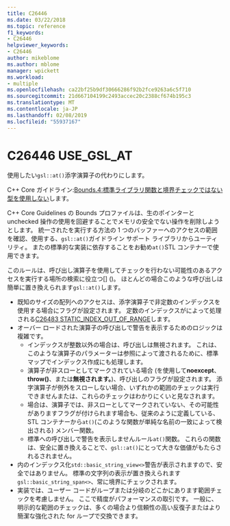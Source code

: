 ```yaml
---
title: C26446
ms.date: 03/22/2018
ms.topic: reference
f1_keywords:
- C26446
helpviewer_keywords:
- C26446
author: mikeblome
ms.author: mblome
manager: wpickett
ms.workload:
- multiple
ms.openlocfilehash: ca22bf25b9df30666286f92b2fce9263a6c5f710
ms.sourcegitcommit: 21d667104199c2493accec20c2388cf674b195c3
ms.translationtype: MT
ms.contentlocale: ja-JP
ms.lasthandoff: 02/08/2019
ms.locfileid: "55937167"
---
```

# <a name="c26446-usegslat"></a>C26446 USE_GSL_AT

使用したい`gsl::at()`添字演算子の代わりにします。

C++ Core ガイドライン:[Bounds.4:標準ライブラリ関数と境界チェックではない型を使用しない](https://github.com/isocpp/CppCoreGuidelines/blob/master/CppCoreGuidelines.md#probounds-bounds-safety-profile)します。

C++ Core Guidelines の Bounds プロファイルは、生のポインターと unchecked 操作の使用を回避することでメモリの安全でない操作を削除しようとします。 統一されたを実行する方法の 1 つのバッファーへのアクセスの範囲を確認、使用する、`gsl::at()`ガイドライン サポート ライブラリからユーティリティ。 またの標準的な実装に依存することをお勧め`at()`STL コンテナーで使用できます。

このルールは、呼び出し演算子を使用してチェックを行わない可能性のあるアクセスを実行する場所の検索に役立つ\[] ()。 ほとんどの場合このような呼び出しは簡単に置き換えられます`gsl::at()`します。


- 既知のサイズの配列へのアクセスは、添字演算子で非定数のインデックスを使用する場合にフラグが設定されます。 定数のインデックスがによって処理される[C26483 STATIC_INDEX_OUT_OF_RANGE](c26483.md)します。
- オーバー ロードされた演算子の呼び出しで警告を表示するためのロジックは複雑です。
  - インデックスが整数以外の場合は、呼び出しは無視されます。 これは、このような演算子のパラメーターは参照によって渡されるために、標準マップでインデックス作成にも処理します。
  - 演算子が非スローとしてマークされている場合 (を使用して**noexcept**、 **throw()**、または**無視されます。**)、呼び出しのフラグが設定されます。 添字演算子が例外をスローしない場合、いずれかの範囲のチェックは実行できませんまたは、これらのチェックはわかりにくいと見なされます。
  - 場合は、演算子では、非スローとしてマークされていない、その可能性がありますフラグが付けられます場合も、従来のように定義している、STL コンテナーから`at()`(このような関数が単純な名前の一致によって検出される) メンバー関数。
  - 標準への呼び出しで警告を表示しませんルール`at()`関数。 これらの関数は、安全に置き換えることで、`gsl::at()`にとって大きな価値がもたらされるされません。
- 内のインデックス化`std::basic_string_view<>`警告が表示されますので、安全ではありません。 標準の文字列の表示が置き換えられます`gsl::basic_string_span<>`、常に境界にチェックされます。
- 実装では、ユーザー コードがループまたは分岐のどこかにあります範囲チェックを考慮しません。 ここで精度がパフォーマンスの取引です。 一般に、明示的な範囲のチェックは、多くの場合より信頼性の高い反復子またはより簡潔な強化された for ループで交換できます。
